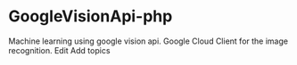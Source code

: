 # GoogleVisionApi-php
Machine learning using google vision api. 
Google Cloud Client for the image recognition. Edit
Add topics
